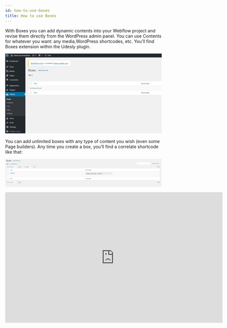 ```yaml
---
id: how-to-use-boxes
title: How to use Boxes
---
```


With Boxes you can add dynamic contents into your Webflow project and revise them directly from the WordPress admin panel. You can use Contents for whatever you want: any media,WordPress shortcodes, etc.
You’ll find Boxes extension within the Udesly plugin.

![](assets/boxes-1.png)

You can add unlimited boxes with any type of content you wish (even some Page builders).
Any time you create a box, you’ll find a correlate shortcode like that:

![](assets/boxes-2.png)

<iframe width="700" height="419" src="https://www.youtube.com/embed/6L3l82U9fkQ" frameborder="0" allow="accelerometer; autoplay; encrypted-media; gyroscope; picture-in-picture" allowfullscreen></iframe>